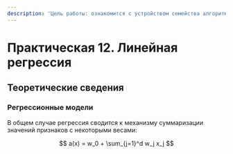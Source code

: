 ```yaml
---
description: 'Цель работы: ознакомится с устройством семейства алгоритмов линейной регрессии'
---
```


# Практическая 12. Линейная регрессия

## Теоретические сведения

### Регрессионные модели 

В общем случае регрессия сводится к механизму суммаризации значений признаков с некоторыми весами:

$$
a(x) = w_0 + \sum_{j=1}^d w_j x_j
$$

